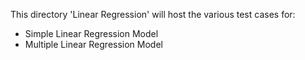 This directory 'Linear Regression' will host the various test cases for:
- Simple Linear Regression Model
- Multiple Linear Regression Model



